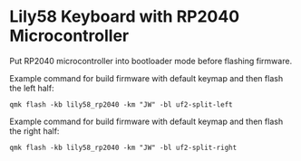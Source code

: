 # Lily58 Keyboard with RP2040 Microcontroller

Put RP2040 microcontroller into bootloader mode before flashing firmware.

Example command for build firmware with default keymap and then flash the left half:

    qmk flash -kb lily58_rp2040 -km "JW" -bl uf2-split-left

Example command for build firmware with default keymap and then flash the right half:

    qmk flash -kb lily58_rp2040 -km "JW" -bl uf2-split-right
